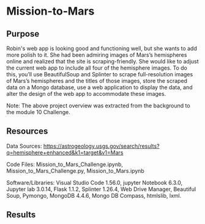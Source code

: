 # Mission-to-Mars

## Purpose
Robin's web app is looking good and functioning well, but she wants to add more polish to it. She had been admiring images of Mars’s hemispheres online and realized that the site is scraping-friendly. She would like to adjust the current web app to include all four of the hemisphere images. To do this, you’ll use BeautifulSoup and Splinter to scrape full-resolution images of Mars’s hemispheres and the titles of those images, store the scraped data on a Mongo database, use a web application to display the data, and alter the design of the web app to accommodate these images.

Note: The above project overview was extracted from the background to the module 10 Challenge.

## Resources
Data Sources: https://astrogeology.usgs.gov/search/results?q=hemisphere+enhanced&k1=target&v1=Mars

Code Files: Mission_to_Mars_Challenge.ipynb, Mission_to_Mars_Challenge.py, Mission_to_Mars.ipynb

Software/Libraries: Visual Studio Code 1.56.0, jupyter Notebook 6.3.0, Jupyter lab 3.0.14, Flask 1.1.2, Splinter 1.26.4, Web Drive Manager, Beautiful Soup, Pymongo, MongoDB 4.4.6, Mongo DB Compass, htmlslib, lxml.

## Results
